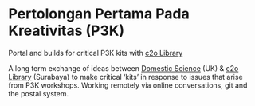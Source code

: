 # Pertolongan Pertama Pada Kreativitas (P3K)

Portal and builds for critical P3K kits with [c2o Library](https://c2o-library.net)

A long term exchange of ideas between [Domestic Science](https://domesticscience.org.uk) (UK) & [c2o Library](https://c2o-library.net) (Surabaya) to make critical ‘kits’ in response to issues that arise from P3K workshops. Working remotely via online conversations, git and the postal system. 
